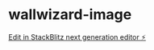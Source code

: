 # wallwizard-image

[Edit in StackBlitz next generation editor ⚡️](https://stackblitz.com/~/github.com/wmurphydesign/wallwizard-image)
